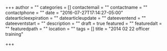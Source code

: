 +++
author = ""
categories = []
contactemail = ""
contactname = ""
contactphone = ""
date = "2016-07-27T17:14:27-05:00"
datearticleexpiration = ""
datearticleupdate = ""
dateeventend = ""
dateeventstart = ""
description = ""
draft = true
featured = ""
featuredalt = ""
featuredpath = ""
location = ""
tags = []
title = "2014 02 22 officer training"

+++

